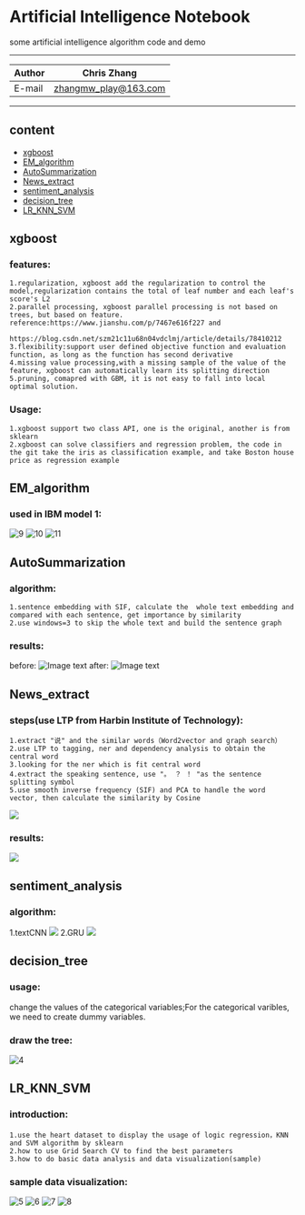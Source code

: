 Artificial Intelligence Notebook
===========================
some artificial intelligence algorithm code and demo 

****
	
|Author|Chris Zhang|
|---|---
|E-mail|zhangmw_play@163.com


****
## content
* [xgboost](#xgboost)
* [EM_algorithm](#EM_algorithm)
* [AutoSummarization](#AutoSummarization)
* [News_extract](#News_extract)
* [sentiment_analysis](#sentiment_analysis)
* [decision_tree](#decision_tree)
* [LR_KNN_SVM](#LR_KNN_SVM)



xgboost
-----------
### features:
	1.regularization, xgboost add the regularization to control the model,regularization contains the total of leaf number and each leaf's score's L2
	2.parallel processing, xgboost parallel processing is not based on trees, but based on feature. 
    reference:https://www.jianshu.com/p/7467e616f227 and 
              https://blog.csdn.net/szm21c11u68n04vdclmj/article/details/78410212
	3.flexibility:support user defined objective function and evaluation function, as long as the function has second derivative
	4.missing value processing,with a missing sample of the value of the feature, xgboost can automatically learn its splitting direction
	5.pruning, comapred with GBM, it is not easy to fall into local optimal solution.
### Usage:
	1.xgboost support two class API, one is the original, another is from sklearn
	2.xgboost can solve classifiers and regression problem, the code in the git take the iris as classification example, and take Boston house price as regression example
EM_algorithm
------
### used in IBM model 1:
![9](https://raw.github.com/Chriszhangmw/machine-learning-and-demo/master/EM_algorithm/lan1.png)
![10](https://raw.github.com/Chriszhangmw/machine-learning-and-demo/master/EM_algorithm/lan2.png)
![11](https://raw.github.com/Chriszhangmw/machine-learning-and-demo/master/EM_algorithm/ibmmodel1.png)

AutoSummarization
------
### algorithm:
	1.sentence embedding with SIF, calculate the  whole text embedding and compared with each sentence, get importance by similarity
	2.use windows=3 to skip the whole text and build the sentence graph
### results:
before:
![Image text](https://raw.github.com/Chriszhangmw/machine-learning-and-demo/master/AutoSummarization/result1.png)
after:
![Image text](https://raw.github.com/Chriszhangmw/machine-learning-and-demo/master/AutoSummarization/result2.png)

News_extract
------
### steps(use LTP from Harbin Institute of Technology):
	1.extract "说" and the similar words（Word2vector and graph search）
	2.use LTP to tagging, ner and dependency analysis to obtain the central word
	3.looking for the ner which is fit central word
	4.extract the speaking sentence, use "。 ？ ！ "as the sentence splitting symbol 
	5.use smooth inverse frequency (SIF) and PCA to handle the word vector, then calculate the similarity by Cosine
![](https://raw.github.com/Chriszhangmw/machine-learning-and-demo/master/News_extract/algorithm1.png)
### results:
![](https://raw.github.com/Chriszhangmw/machine-learning-and-demo/master/News_extract/newsextractresults1.png)

sentiment_analysis
------
### algorithm:
1.textCNN
![](https://raw.github.com/Chriszhangmw/machine-learning-and-demo/master/sentiment_analysis/textCNN.png)
2.GRU
![](https://raw.github.com/Chriszhangmw/machine-learning-and-demo/master/sentiment_analysis/gru.png)

decision_tree
------
### usage:
change the values of the categorical variables;For the categorical varibles, we need to create dummy variables. 
### draw the tree:
![4](https://raw.github.com/Chriszhangmw/machine-learning-and-demo/master/decision_tree/tree.png)

LR_KNN_SVM
------
### introduction:
	1.use the heart dataset to display the usage of logic regression，KNN and SVM algorithm by sklearn
	2.how to use Grid Search CV to find the best parameters
	3.how to do basic data analysis and data visualization(sample)
### sample data visualization:
![5](https://raw.github.com/Chriszhangmw/machine-learning-and-demo/master/LR_KNN_SVM/distribution1.png)
![6](https://raw.github.com/Chriszhangmw/machine-learning-and-demo/master/LR_KNN_SVM/correlation.png)
![7](https://raw.github.com/Chriszhangmw/machine-learning-and-demo/master/LR_KNN_SVM/box.png)
![8](https://raw.github.com/Chriszhangmw/machine-learning-and-demo/master/LR_KNN_SVM/multi_dis.png)
